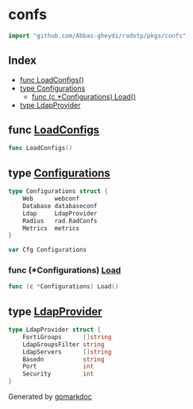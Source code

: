 <!-- Code generated by gomarkdoc. DO NOT EDIT -->

# confs

```go
import "github.com/Abbas-gheydi/radotp/pkgs/confs"
```

## Index

- [func LoadConfigs\(\)](<#LoadConfigs>)
- [type Configurations](<#Configurations>)
  - [func \(c \*Configurations\) Load\(\)](<#Configurations.Load>)
- [type LdapProvider](<#LdapProvider>)


<a name="LoadConfigs"></a>
## func [LoadConfigs](<https://github.com/Abbas-gheydi/radotp/blob/main/pkgs/confs/load.go#L15>)

```go
func LoadConfigs()
```



<a name="Configurations"></a>
## type [Configurations](<https://github.com/Abbas-gheydi/radotp/blob/main/pkgs/confs/confs.go#L12-L18>)



```go
type Configurations struct {
    Web      webconf
    Database databaseconf
    Ldap     LdapProvider
    Radius   rad.RadConfs
    Metrics  metrics
}
```

<a name="Cfg"></a>

```go
var Cfg Configurations
```

<a name="Configurations.Load"></a>
### func \(\*Configurations\) [Load](<https://github.com/Abbas-gheydi/radotp/blob/main/pkgs/confs/confs.go#L20>)

```go
func (c *Configurations) Load()
```



<a name="LdapProvider"></a>
## type [LdapProvider](<https://github.com/Abbas-gheydi/radotp/blob/main/pkgs/confs/confs.go#L67-L74>)



```go
type LdapProvider struct {
    FortiGroups      []string
    LdapGroupsFilter string
    LdapServers      []string
    Basedn           string
    Port             int
    Security         int
}
```

Generated by [gomarkdoc](<https://github.com/princjef/gomarkdoc>)
